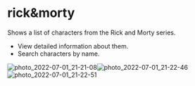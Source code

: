 # rick&morty
Shows a list of characters from the Rick and Morty series. 
- View detailed information about them. 
- Search characters by name.

![photo_2022-07-01_21-21-08](https://user-images.githubusercontent.com/85303707/176949467-9a0bc780-4704-414e-8029-3f997b20e12a.jpg)![photo_2022-07-01_21-22-46](https://user-images.githubusercontent.com/85303707/176949704-ba719bfb-ffac-4ccb-aa08-552015c239df.jpg)![photo_2022-07-01_21-22-51](https://user-images.githubusercontent.com/85303707/176949709-bee9f416-f747-479d-bc37-ab2094a33a33.jpg)



